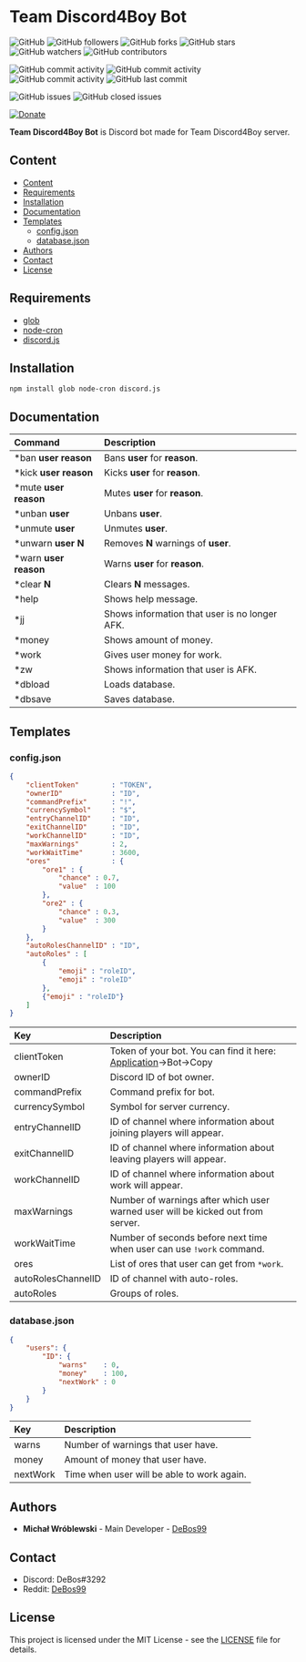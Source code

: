 # Team Discord4Boy Bot

![GitHub](https://img.shields.io/github/license/DeBos99/team-discord4boy-bot.svg?color=2020cc&labelColor=5050ff&style=for-the-badge)
![GitHub followers](https://img.shields.io/github/followers/DeBos99.svg?color=2020cc&labelColor=5050ff&style=for-the-badge)
![GitHub forks](https://img.shields.io/github/forks/DeBos99/team-discord4boy-bot.svg?color=2020cc&labelColor=5050ff&style=for-the-badge)
![GitHub stars](https://img.shields.io/github/stars/DeBos99/team-discord4boy-bot.svg?color=2020cc&labelColor=5050ff&style=for-the-badge)
![GitHub watchers](https://img.shields.io/github/watchers/DeBos99/team-discord4boy-bot.svg?color=2020cc&labelColor=5050ff&style=for-the-badge)
![GitHub contributors](https://img.shields.io/github/contributors/DeBos99/team-discord4boy-bot.svg?color=2020cc&labelColor=5050ff&style=for-the-badge)

![GitHub commit activity](https://img.shields.io/github/commit-activity/w/DeBos99/team-discord4boy-bot.svg?color=ffaa00&labelColor=ffaa30&style=for-the-badge)
![GitHub commit activity](https://img.shields.io/github/commit-activity/m/DeBos99/team-discord4boy-bot.svg?color=ffaa00&labelColor=ffaa30&style=for-the-badge)
![GitHub commit activity](https://img.shields.io/github/commit-activity/y/DeBos99/team-discord4boy-bot.svg?color=ffaa00&labelColor=ffaa30&style=for-the-badge)
![GitHub last commit](https://img.shields.io/github/last-commit/DeBos99/team-discord4boy-bot.svg?color=ffaa00&labelColor=ffaa30&style=for-the-badge)

![GitHub issues](https://img.shields.io/github/issues-raw/DeBos99/team-discord4boy-bot.svg?color=cc2020&labelColor=ff3030&style=for-the-badge)
![GitHub closed issues](https://img.shields.io/github/issues-closed-raw/DeBos99/team-discord4boy-bot.svg?color=10aa10&labelColor=30ff30&style=for-the-badge)

[![Donate](https://www.paypalobjects.com/en_US/i/btn/btn_donateCC_LG.gif)](https://www.paypal.com/cgi-bin/webscr?cmd=_s-xclick&hosted_button_id=NH8JV53DSVDMY)

**Team Discord4Boy Bot** is Discord bot made for Team Discord4Boy server.

## Content

- [Content](#content)
- [Requirements](#requirements)
- [Installation](#installation)
- [Documentation](#documentation)
- [Templates](#templates)
  - [config.json](#configjson)
  - [database.json](#databasejson)
- [Authors](#authors)
- [Contact](#contact)
- [License](#license)

## Requirements

- [glob](https://www.npmjs.com/package/glob)
- [node-cron](https://www.npmjs.com/package/node-cron)
- [discord.js](https://www.npmjs.com/package/discord.js)

## Installation

`npm install glob node-cron discord.js`

## Documentation

| Command                   | Description                                   |
| :------------------------ | :-------------------------------------------- |
| *ban **user** **reason**  | Bans **user** for **reason**.                 |
| *kick **user** **reason** | Kicks **user** for **reason**.                |
| *mute **user** **reason** | Mutes **user** for **reason**.                |
| *unban **user**           | Unbans **user**.                              |
| *unmute **user**          | Unmutes **user**.                             |
| *unwarn **user** **N**    | Removes **N** warnings of **user**.           |
| *warn **user** **reason** | Warns **user** for **reason**.                |
| *clear **N**              | Clears **N** messages.                        |
| *help                     | Shows help message.                           |
| *jj                       | Shows information that user is no longer AFK. |
| *money                    | Shows amount of money.                        |
| *work                     | Gives user money for work.                    |
| *zw                       | Shows information that user is AFK.           |
| *dbload                   | Loads database.                               |
| *dbsave                   | Saves database.                               |

## Templates

### config.json

```json
{
	"clientToken"        : "TOKEN",
	"ownerID"            : "ID",
	"commandPrefix"      : "!",
	"currencySymbol"     : "$",
	"entryChannelID"     : "ID",
	"exitChannelID"      : "ID",
	"workChannelID"      : "ID",
	"maxWarnings"        : 2,
	"workWaitTime"       : 3600,
	"ores"               : {
		"ore1" : {
			"chance" : 0.7,
			"value"  : 100
		},
		"ore2" : {
			"chance" : 0.3,
			"value"  : 300
		}
	},
	"autoRolesChannelID" : "ID",
	"autoRoles" : [
		{
			"emoji" : "roleID",
			"emoji" : "roleID"
		},
		{"emoji" : "roleID"}
	]
}
```

| Key                | Description                                                                                                        |
| :----------------- | :----------------------------------------------------------------------------------------------------------------- |
| clientToken        | Token of your bot. You can find it here: [Application](https://discordapp.com/developers/applications/)->Bot->Copy |
| ownerID            | Discord ID of bot owner.                                                                                           |
| commandPrefix      | Command prefix for bot.                                                                                            |
| currencySymbol     | Symbol for server currency.                                                                                        |
| entryChannelID     | ID of channel where information about joining players will appear.                                                 |
| exitChannelID      | ID of channel where information about leaving players will appear.                                                 |
| workChannelID      | ID of channel where information about work will appear.                                                            |
| maxWarnings        | Number of warnings after which user warned user will be kicked out from server.                                    |
| workWaitTime       | Number of seconds before next time when user can use `!work` command.                                              |
| ores               | List of ores that user can get from `*work`.                                                                       |
| autoRolesChannelID | ID of channel with auto-roles.                                                                                     |
| autoRoles          | Groups of roles.                                                                                                   |

### database.json

```json
{
    "users": {
        "ID": {
            "warns"    : 0,
            "money"    : 100,
			"nextWork" : 0
        }
	}
}
```

| Key      | Description                                |
| :------- | :----------------------------------------- |
| warns    | Number of warnings that user have.         |
| money    | Amount of money that user have.            |
| nextWork | Time when user will be able to work again. |

## Authors

* **Michał Wróblewski** - Main Developer - [DeBos99](https://github.com/DeBos99)

## Contact

* Discord: DeBos#3292
* Reddit: [DeBos99](https://www.reddit.com/user/DeBos99)

## License

This project is licensed under the MIT License - see the [LICENSE](LICENSE) file for details.
